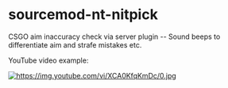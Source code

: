 # sourcemod-nt-nitpick
CSGO aim inaccuracy check via server plugin -- Sound beeps to differentiate aim and strafe mistakes etc.

YouTube video example:

<a target="_blank" href="https://www.youtube.com/watch?v=XCA0KfqKmDc"><img src="https://img.youtube.com/vi/XCA0KfqKmDc/0.jpg" alt="https://img.youtube.com/vi/XCA0KfqKmDc/0.jpg" /></a>
